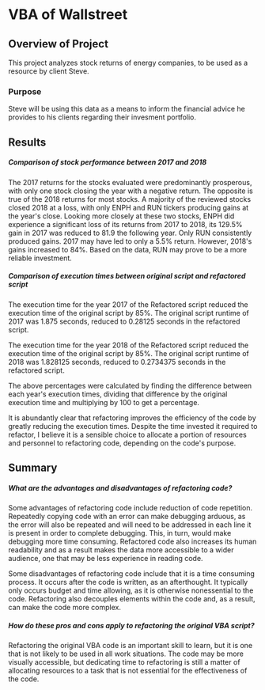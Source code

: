 # VBA of Wallstreet

## Overview of Project
This project analyzes stock returns of energy companies, to be used as a resource by client Steve.  

### Purpose
 Steve will be using
this data as a means to inform the financial advice he provides to his clients regarding their invesment portfolio.

## Results

##### Comparison of stock performance between 2017 and 2018
The 2017 returns for the stocks evaluated were predominantly prosperous, with only one stock closing the year with a
negative return. The opposite is true of the 2018 returns for most stocks. A majority of the reviewed stocks closed 2018
at a loss, with only ENPH and RUN tickers producing gains at the year's close. Looking more closely at these two stocks,
ENPH did experience a significant loss of its returns from 2017 to 2018, its 129.5% gain in 2017 was reduced to 81.9 
the following year. Only RUN consistently produced gains. 2017 may have led to only a 5.5% return.
However, 2018's gains increased to 84%. Based on the data, RUN may prove to be a more reliable investment.

##### Comparison of execution times between original script and refactored script
The execution time for the year 2017 of the Refactored script reduced the execution time of the original script by 85%.
The original script runtime of 2017 was 1.875 seconds, reduced to 0.28125 seconds in the refactored script.

The execution time for the year 2018 of the Refactored script reduced the execution time of the original script by 85%.
The original script runtime of 2018 was 1.828125 seconds, reduced to 0.2734375 seconds in the refactored script.

The above percentages were calculated by finding the difference between each year's execution times, dividing that
difference by the original execution time and multiplying by 100 to get a percentage.

It is abundantly clear that refactoring improves the efficiency of the code by greatly reducing the execution times.
Despite the time invested it required to refactor, I believe it is a sensible choice to allocate a portion of resources
and personnel to refactoring code, depending on the code's purpose. 

## Summary 

##### What are the advantages and disadvantages of refactoring code?
Some advantages of refactoring code include reduction of code repetition. Repeatedly copying code with an error can make
debugging arduous, as the error will also be repeated and will need to be addressed in each line it is present in order
to complete debugging. This, in turn, would make debugging more time consuming. Refactored code also increases its human
readability and as a result makes the data more accessible to a wider audience, one that may be less experience in
reading code.

Some disadvantages of refactoring code include that it is a time consuming process. It occurs after the code is written,
as an afterthought. It typically only occurs budget and time allowing, as it is otherwise nonessential to the code.
Refactoring also decouples elements within the code and, as a result, can make the code more complex.
 
##### How do these pros and cons apply to refactoring the original VBA script?
Refactoring the original VBA code is an important skill to learn, but it is one that is not likely to be used in all
work situations. The code may be more visually accessible, but dedicating time to refactoring is still a matter of
allocating resources to a task that is not essential for the effectiveness of the code.